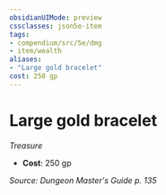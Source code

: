 ```yaml
---
obsidianUIMode: preview
cssclasses: json5e-item
tags:
- compendium/src/5e/dmg
- item/wealth
aliases: 
- "Large gold bracelet"
cost: 250 gp
---
```

# Large gold bracelet
*Treasure*  

- **Cost**: 250 gp

*Source: Dungeon Master's Guide p. 135*